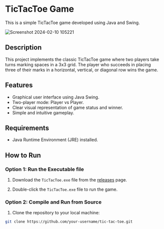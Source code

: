 # TicTacToe Game

This is a simple TicTacToe game developed using Java and Swing.

![Screenshot 2024-02-10 105221](https://github.com/madhannmady/TicTacToe_Java/assets/123820592/4e040eed-4552-4d6c-9d7f-f5a5e4fe8e7a)

## Description

This project implements the classic TicTacToe game where two players take turns marking spaces in a 3x3 grid. The player who succeeds in placing three of their marks in a horizontal, vertical, or diagonal row wins the game.

## Features

- Graphical user interface using Java Swing.
- Two-player mode: Player vs Player.
- Clear visual representation of game status and winner.
- Simple and intuitive gameplay.

## Requirements

- Java Runtime Environment (JRE) installed.

## How to Run

### Option 1: Run the Executable file

1. Download the `TicTacToe.exe` file from the [releases]([https://github.com/your-username/tic-tac-toe/releases](https://github.com/madhannmady/TicTacToe_Java/blob/main/Stopwatch.exe)) page.

2. Double-click the `TicTacToe.exe` file to run the game.

### Option 2: Compile and Run from Source

1. Clone the repository to your local machine:

```bash
git clone https://github.com/your-username/tic-tac-toe.git
